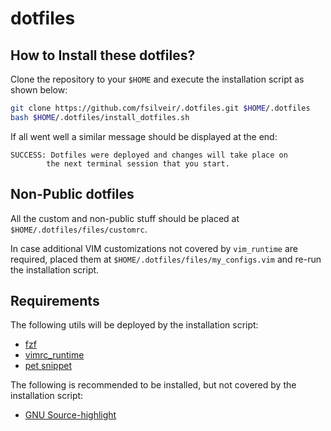 # dotfiles

## How to Install these dotfiles?

Clone the repository to your `$HOME` and execute the installation script as shown below:

```bash
git clone https://github.com/fsilveir/.dotfiles.git $HOME/.dotfiles
bash $HOME/.dotfiles/install_dotfiles.sh
```
If all went well a similar message should be displayed at the end:

```properties
SUCCESS: Dotfiles were deployed and changes will take place on
        the next terminal session that you start.
```

## Non-Public dotfiles

All the custom and non-public stuff should be placed at `$HOME/.dotfiles/files/customrc`.

In case additional VIM customizations not covered by `vim_runtime` are required, placed them at `$HOME/.dotfiles/files/my_configs.vim` and re-run the installation script.

## Requirements

The following utils will be deployed by the installation script:

- [fzf](https://github.com/junegunn/fzf)
- [vimrc_runtime](https://github.com/amix/vimrc)
- [pet snippet](https://github.com/knqyf263/pet)

The following is recommended to be installed, but not covered by the installation script:

- [GNU Source-highlight](http://www.gnu.org/software/src-highlite)

